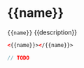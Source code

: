 # {{name}}

`{{name}}` {{description}}

```html
<{{name}}></{{name}}>
```

```javascript
// TODO
```
